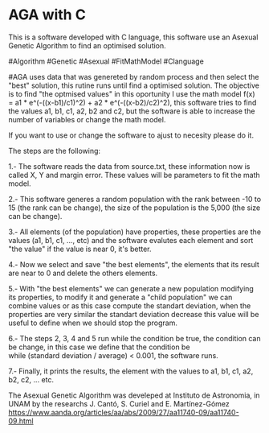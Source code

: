 # AGA with C
This is a software developed with C language, this software use an Asexual Genetic Algorithm to find an optimised solution.

#Algorithm #Genetic #Asexual #FitMathModel #Clanguage

#AGA uses data that was genereted by random process and then select the "best" solution, this rutine runs until find a optimised solution.
The objective is to find "the optmised values" in this oportunity I use the math model f(x) = a1 * e^(-((x-b1)/c1)^2) + a2 * e^(-((x-b2)/c2)^2),
this software tries to find the values a1, b1, c1, a2, b2 and c2, but the software is able to increase the number of variables or change the math model.

If you want to use or change the software to ajust to necesity please do it.

The steps are the following:

1.- The software reads the data from source.txt, these information now is called X, Y and margin error. These values will be parameters to fit the math model.

2.- This software generes a random population with the rank between -10 to 15 (the rank can be change), the size of the population is the 5,000
(the size can be change).

3.- All elements (of the population) have properties, these properties are the values (a1, b1, c1, ..., etc) and the software evalutes each element and sort
"the value" if the value is near 0, it's better.

4.- Now we select and save "the best elements", the elements that its result are near to 0 and delete the others elements.

5.- With "the best elements" we can generate a new population modifying its properties, to modify it and generate a "child population" we can combine values or
as this case compute the standart deviation, when the properties are very similar the standart deviation decrease this value will be useful to define when we should stop the program.

6.- The steps 2, 3, 4 and 5 run while the condition be true, the condition can be change, in this case we define that the condition be  
while (standard deviation / average) < 0.001, the software runs.

7.- Finally, it prints the results, the element with the values to a1, b1, c1, a2, b2, c2, ... etc.

The Asexual Genetic Algorithm was develeped at Instituto de Astronomia, in UNAM by the researchs J. Cantó, S. Curiel and E. Martínez-Gómez
https://www.aanda.org/articles/aa/abs/2009/27/aa11740-09/aa11740-09.html
